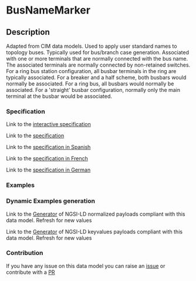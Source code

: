 # BusNameMarker

## Description 

Adapted from CIM data models. Used to apply user standard names to topology buses. Typically used for bus/branch case generation. Associated with one or more terminals that are normally connected with the bus name. The associated terminals are normally connected by non-retained switches. For a ring bus station configuration, all busbar terminals in the ring are typically associated. For a breaker and a half scheme, both busbars would normally be associated.  For a ring bus, all busbars would normally be associated.  For a 'straight' busbar configuration, normally only the main terminal at the busbar would be associated.
### Specification

Link to the [interactive specification](https://swagger.lab.fiware.org/?url=https://smart-data-models.github.io/dataModel.EnergyCIM/BusNameMarker/swagger.yaml)

Link to the [specification](https://smart-data-models.github.io/dataModel.EnergyCIM/BusNameMarker/doc/spec.md)

Link to the [specification in Spanish](https://smart-data-models.github.io/dataModel.EnergyCIM/BusNameMarker/doc/spec_ES.md)

Link to the [specification in French](https://smart-data-models.github.io/dataModel.EnergyCIM/BusNameMarker/doc/spec_FR.md)

Link to the [specification in German](https://smart-data-models.github.io/dataModel.EnergyCIM/BusNameMarker/doc/spec_DE.md)
### Examples
### Dynamic Examples generation

Link to the [Generator](https://smartdatamodels.org/extra/ngsi-ld_generator_v0.92.php?schemaUrl=https://raw.githubusercontent.com/smart-data-models/dataModel.EnergyCIM/master/BusNameMarker/schema.json&email=info@smartdatamodels.org) of NGSI-LD normalized payloads compliant with this data model. Refresh for new values

Link to the [Generator](https://smartdatamodels.org/extra/ngsi-ld_generator_keyvalues_v0.92.php?schemaUrl=https://raw.githubusercontent.com/smart-data-models/dataModel.EnergyCIM/master/BusNameMarker/schema.json&email=info@smartdatamodels.org) of NGSI-LD keyvalues payloads compliant with this data model. Refresh for new values
### Contribution

 If you have any issue on this data model you can raise an [issue](https://github.com/smart-data-models/dataModel.EnergyCIM/issues)  or contribute with a [PR](https://github.com/smart-data-models/dataModel.EnergyCIM/pulls)